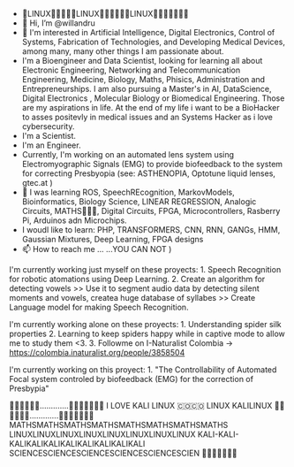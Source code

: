 - 🐧LINUX🐧🐧🐧🐧🐧LINUX🐧🐧🐧🐧🐧🐧LINUX🐧🐧🐧🐧🐧🐧🐧
- 👋 Hi, I’m @willandru
- 👀 I'm interested in Artificial Intelligence, Digital Electronics, Control of Systems, Fabrication of Technologies, and Developing Medical Devices, among many, many other things I am passionate about.
- I'm a Bioengineer and Data Scientist, looking for learning all about Electronic Engineering, Networking and Telecommunication Engineering, Medicine, Biology, Maths, Phisics, Administration and Entrepreneurships. I am also pursuing a Master's in AI, DataScience, Digital Electronics , Molecular Biology or Biomedical Engineering. Those are my aspirations in life. At the end of my life i want to be a BioHacker to asses positevly in medical issues and an Systems Hacker as i love cybersecurity.
- I'm a Scientist.
- I'm an Engineer.
- Currently, I'm working on an automated lens system using Electromyographic Signals (EMG) to provide biofeedback to the system for correcting Presbyopia (see: ASTHENOPIA, Optotune liquid lenses, gtec.at )
- 🌱 I was learning ROS, SpeechREcognition, MarkovModels, Bioinformatics, Biology Science, LINEAR REGRESSION, Analogic Circuits, MATHS🐧🐧🐧, Digital Circuits, FPGA, Microcontrollers, Rasberry Pi, Arduinos adn Microchips.
- I woudl like to learn:  PHP, TRANSFORMERS, CNN, RNN, GANGs, HMM, Gaussian Mixtures, Deep Learning, FPGA designs
- 📫 How to reach me ... ...YOU CAN NOT )

I'm currently working just myself on these proyects:
    1. Speech Recognition for robotic atomations using Deep Learning. 
    2. Create an algorithm for detecting vowels >> Use it to segment audio data by detecting silent moments and vowels, createa huge database of syllabes >> Create Language model for making Speech Recognition.
    
I'm currently working alone on these proyects:
    1. Understanding spider silk properties
    2. Learning to keep spiders happy while in captive mode to allow me to study them <3.
    3. Followme on I-Naturalist Colombia -> https://colombia.inaturalist.org/people/3858504

I'm currently working on this proyect:
    1. "The Controllability of Automated Focal system controled by biofeedback (EMG) for the correction of Presbypia"


🐧🐧🐧🐧🐧🐧.............🐧🐧🐧🐧🐧🐧🐧
I LOVE KALI LINUX 🇨🇴🇨🇴
LINUX KALILINUX
🐧🐧🐧🐧🐧🐧.............🐧🐧🐧🐧🐧🐧🐧
MATHSMATHSMATHSMATHSMATHSMATHSMATHSMATHS
LINUXLINUXLINUXLINUXLINUXLINUXLINUXLINUX
KALI-KALI-KALIKALIKALIKALIKALIKALIKALIKALI
SCIENCESCIENCESCIENCESCIENCESCIENCESCIEN
🐧🐧🐧🐧🐧🇨🇴
<!---
willandru/willandru is a ✨ special ✨ repository because its `README.md` (this file) appears on your GitHub profile.
You can click the Preview link to take a look at your changes.
--->
